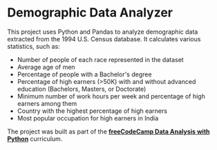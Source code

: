 # Demographic Data Analyzer  

This project uses Python and Pandas to analyze demographic data extracted from the 1994 U.S. Census database. It calculates various statistics, such as:  

- Number of people of each race represented in the dataset  
- Average age of men  
- Percentage of people with a Bachelor's degree  
- Percentage of high earners (>50K) with and without advanced education (Bachelors, Masters, or Doctorate)  
- Minimum number of work hours per week and percentage of high earners among them  
- Country with the highest percentage of high earners  
- Most popular occupation for high earners in India  

The project was built as part of the **[freeCodeCamp Data Analysis with Python](https://www.freecodecamp.org/learn/data-analysis-with-python/data-analysis-with-python-projects/demographic-data-analyzer)** curriculum.  
